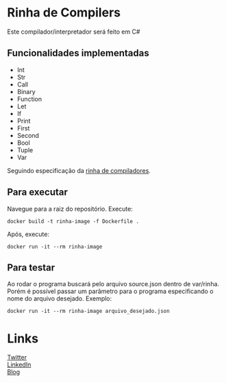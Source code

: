 ﻿# Rinha de Compilers

Este compilador/interpretador será feito em C#

## Funcionalidades implementadas

- Int
- Str
- Call
- Binary
- Function
- Let
- If
- Print
- First
- Second
- Bool
- Tuple
- Var

Seguindo especificação da [rinha de compiladores](https://github.com/aripiprazole/rinha-de-compiler).

## Para executar

Navegue para a raiz do repositório.
Execute:

```
docker build -t rinha-image -f Dockerfile .
```

Após, execute: 
```
docker run -it --rm rinha-image 
```

## Para testar

Ao rodar o programa buscará pelo arquivo source.json dentro de var/rinha. Porém é possível passar um parâmetro para o programa especificando o nome do arquivo desejado. Exemplo: 
```
docker run -it --rm rinha-image arquivo_desejado.json
```

# Links

[Twitter](https://twitter.com/lucaspsilveiras)  
[LinkedIn](https://www.linkedin.com/in/lucas-pachecos/)  
[Blog](https://lucaspacheco.dev/)  